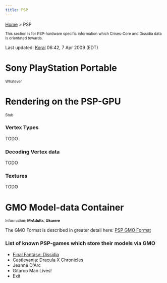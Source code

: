 ```yaml
---
title: PSP
---
```


[Home](Main%20Page.md) > PSP

<small> This section is for PSP-hardware specific information which
Crises-Core and Dissidia data is orientated towards. </small>

Last updated: [Koral][] 06:42, 7 Apr 2009 (EDT)

  

# Sony PlayStation Portable

<small>Whatever</small>

  

# Rendering on the PSP-GPU

<small>Stub</small>

### Vertex Types

TODO

  

### Decoding Vertex data

TODO

  

### Textures

TODO

  

# GMO Model-data Container

<small>Information: **MrAdults**, **Ukurere**</small>

  
The GMO Format is described in greater detail here: [PSP GMO Format][]

  

### List of known PSP-games which store their models via GMO

-   [Final Fantasy: Dissidia][]
-   Castlevania: Dracula X Chronicles
-   Jeanne D'Arc
-   Gitaroo Man Lives!
-   Exit

  [Koral]: ../User:Koral.md "wikilink"
  [PSP GMO Format]: ../PSP/GMO%20Format.md "wikilink"
  [Final Fantasy: Dissidia]: ../Dissidia.md "wikilink"
